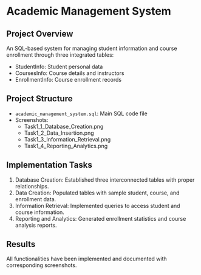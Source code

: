 # Academic Management System

## Project Overview
An SQL-based system for managing student information and course enrollment through three integrated tables:
- StudentInfo: Student personal data
- CoursesInfo: Course details and instructors
- EnrollmentInfo: Course enrollment records

## Project Structure
- `academic_management_system.sql`:  Main SQL code file
- Screenshots:
  - Task1_1_Database_Creation.png
  - Task1_2_Data_Insertion.png
  - Task1_3_Information_Retrieval.png
  - Task1_4_Reporting_Analytics.png

## Implementation Tasks
1. Database Creation: Established three interconnected tables with proper relationships.
2. Data Creation: Populated tables with sample student, course, and enrollment data.
3. Information Retrieval: Implemented queries to access student and course information.
4. Reporting and Analytics: Generated enrollment statistics and course analysis reports.

## Results
All functionalities have been implemented and documented with corresponding screenshots.

    


